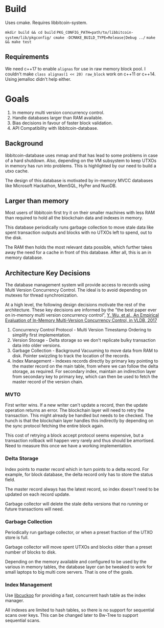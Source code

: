 # Build

Uses cmake. Requires libbitcoin-system.

`mkdir build && cd build`
`PKG_CONFIG_PATH=path/to/libbitcoin-system/lib/pkgconfig/ cmake -DCMAKE_BUILD_TYPE=Release|Debug ../`
`make && make test`

## Requirements

We need c++17 to enable `alignas` for use in raw memory block pool. I
couldn't make `class alignas(1 << 20) raw_block` work on c++11 or
c++14. Using jemalloc didn't help either.

# Goals

1. In memory multi version concurrency control.
2. Handle databases larger than RAM available.
3. Bias decisions in favour of faster block validation.
4. API Compatibility with libbitcoin-database.

## Background

libbitcoin-database uses mmap and that has lead to some problems in
case of a hard shutdown. Also, depending on the VM subsystem to keep
UTXOs in memory has run into problems. This is highlighted by our need
to build a utxo cache.

The design of this database is motivated by in-memory MVCC databases
like Microsoft Hackathon, MemSQL, HyPer and NuoDB.

## Larger than memory

Most users of libbitcoin first try it on their smaller machines with
less RAM than required to hold all the blockchain data and indexes in
memory.

This database periodically runs garbage collection to move stale data
like spent transaction outputs and blocks with no UTXOs left to spend,
out to the disk.

The RAM then holds the most relevant data possible, which further
takes away the need for a cache in front of this database. After all,
this is an in memory database.

## Architecture Key Decisions

The database management system will provide access to records using
Multi Version Concurrency Control. The ideal is to avoid depending on
mutexes for thread synchronization.

At a high level, the following design decisions motivate the rest of
the architecture. These key decisions are informed by the "the best
paper ever on in-memory multi version concurrency control", [Y. Wu, et
al., An Empirical Evaluation of In-Memory Multi-Version Concurrency
Control, in VLDB,
2017](https://15721.courses.cs.cmu.edu/spring2020/papers/03-mvcc1/wu-vldb2017.pdf)

1. Concurrency Control Protocol - Multi Version Timestamp Ordering to
   simplify first implementation.
1. Version Storage - Delta storage so we don't replicate bulky
   transaction data into older versions.
2. Garbage Collection - Background Vacuuming to move data from RAM to
   disk. Pointer swizzling to track the location of the records.
3. Index Management - Indexes records directly by primary key pointing
   to the master record on the main table, from where we can follow
   the delta storage, as required. For secondary index, maintain an
   indirection layer from secondary key to primary key, which can then
   be used to fetch the master record of the version chain.

### MVTO

First writer wins. If a new writer can't update a record, then the
update operation returns an error. The blockchain layer will need to
retry the transaction. This might already be handled but needs to be
checked. The hunch is that the blockchain layer handles this
indirectly by depending on the sync protocol fetching the entire block
again.

This cost of retrying a block accept protocol seems expensive, but a
transaction rollback will happen very rarely and thus should be
amortised. Need to measure this once we have a working implementation.

### Delta Storage

Index points to master record which in turn points to a delta
record. For example, for block database, the delta record only has to
store the status field.

The master record always has the latest record, so index doesn't need
to be updated on each record update.

Garbage collector will delete the stale delta versions that no running or
future transactions will need.

### Garbage Collection

Periodically run garbage collector, or when a preset fraction of the
UTXO store is full.

Garbage collector will move spent UTXOs and blocks older than a preset
number of blocks to disk.

Depending on the memory available and configured to be used by the
various in memory tables, the database layer can be tweaked to work
for small laptops to big multi core servers. That is one of the goals.

### Index Management

Use [libcuckoo](https://github.com/efficient/libcuckoo) for providing
a fast, concurrent hash table as the index manager.

All indexes are limited to hash tables, so there is no support for
sequential scans over keys. This can be changed later to Bw-Tree to
support sequential scans.
